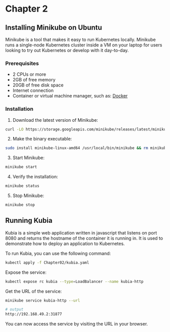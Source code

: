# Chapter 2

## Installing Minikube on Ubuntu

Minikube is a tool that makes it easy to run Kubernetes locally. Minikube runs a single-node Kubernetes cluster inside a VM on your laptop for users looking to try out Kubernetes or develop with it day-to-day.

### Prerequisites

- 2 CPUs or more
- 2GB of free memory
- 20GB of free disk space
- Internet connection
- Container or virtual machine manager, such as: [Docker](https://www.docker.com/)

### Installation

1. Download the latest version of Minikube:

```bash
curl -LO https://storage.googleapis.com/minikube/releases/latest/minikube-linux-amd64
```

2. Make the binary executable:

```bash
sudo install minikube-linux-amd64 /usr/local/bin/minikube && rm minikube-linux-amd64
```

3. Start Minikube:

```bash
minikube start
```

4. Verify the installation:

```bash
minikube status
```

5. Stop Minikube:

```bash
minikube stop
```

## Running Kubia

Kubia is a simple web application written in javascript that listens on port 8080 and returns the hostname of the container it is running in. It is used to demonstrate how to deploy an application to Kubernetes.

To run Kubia, you can use the following command:

```bash
kubectl apply -f Chapter02/kubia.yaml
```

Expose the service:

```bash
kubectl expose rc kubia --type=LoadBalancer --name kubia-http
```

Get the URL of the service:

```bash
minikube service kubia-http --url

# output
http://192.168.49.2:31877
```

You can now access the service by visiting the URL in your browser.
